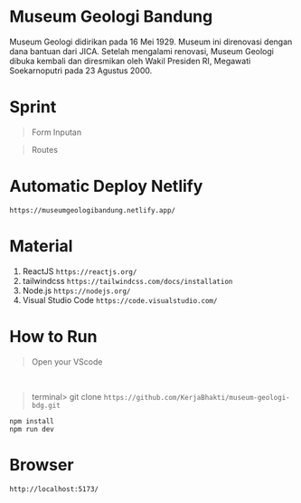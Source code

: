 # Museum Geologi Bandung
Museum Geologi didirikan pada 16 Mei 1929. Museum ini direnovasi dengan dana bantuan dari JICA. Setelah mengalami renovasi, Museum Geologi dibuka kembali dan diresmikan oleh Wakil Presiden RI, Megawati Soekarnoputri pada 23 Agustus 2000.
<p>
  <div class="center"
</p>  


# Sprint
> Form Inputan
  
> Routes

# Automatic Deploy Netlify
``https://museumgeologibandung.netlify.app/``

# Material 

1. ReactJS ``https://reactjs.org/``
2. tailwindcss ``https://tailwindcss.com/docs/installation``
3. Node.js ``https://nodejs.org/``
4. Visual Studio Code ``https://code.visualstudio.com/``

# How to Run

> Open your VScode 

<br />

> terminal> git clone ``https://github.com/KerjaBhakti/museum-geologi-bdg.git``

`npm install`
<br />
`npm run dev`

# Browser 

``http://localhost:5173/``
